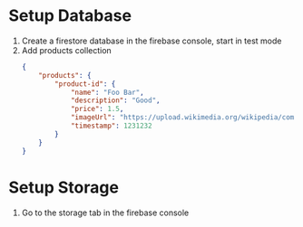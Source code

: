 # Setup Database

1. Create a firestore database in the firebase console, start in test mode
2. Add products collection
    ```json
    {
        "products": {
            "product-id": {
                "name": "Foo Bar",
                "description": "Good",
                "price": 1.5,
                "imageUrl": "https://upload.wikimedia.org/wikipedia/commons/thumb/5/5f/User_with_smile.svg/256px-User_with_smile.svg.png",
                "timestamp": 1231232
            }
        }
    }
    ```


# Setup Storage
1. Go to the storage tab in the firebase console